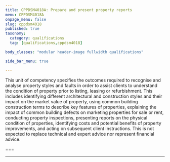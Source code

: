 ```yaml
---
title: CPPDSM4018A: Prepare and present property reports
menu: CPPDSM4018A
onpage_menu: false
slug: cppdsm4018
published: true
taxonomy:
  category: qualifications
  tag: [qualifications,cppdsm4018]

body_classes: "modular header-image fullwidth qualifications"

side_bar_menu: true

---
```


This unit of competency specifies the outcomes required to recognise and analyse property styles and faults in order to assist clients to understand the condition of property prior to listing, leasing or refurbishment. This includes identifying different architectural and construction styles and their impact on the market value of property, using common building construction terms to describe key features of properties, explaining the impact of common building defects on marketing properties for sale or rent, conducting property inspections, presenting reports on the physical condition of properties, identifying costs and potential benefits of property improvements, and acting on subsequent client instructions. This is not expected to replace technical and expert advice nor represent financial advice.

===

---
